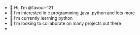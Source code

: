 - 👋 Hi, I’m @favour-121
- 👀 I’m interested in c programming ,java ,python and lots more
- 🌱 I’m currently learning python 
- 💞️ I’m looking to collaborate on many projects out there 
-

<!---

--->
